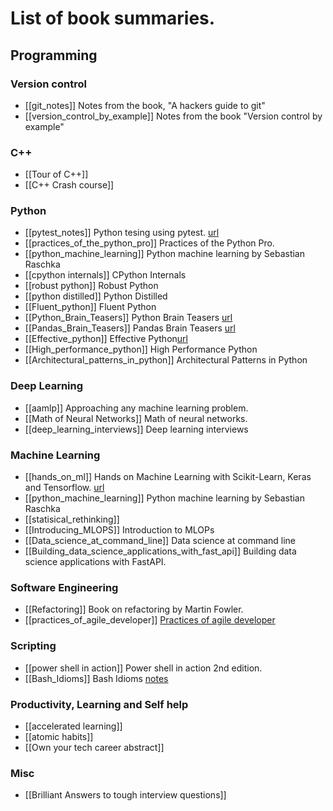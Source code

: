 # List of book summaries.

## Programming
### Version control
* [[git_notes]] Notes from the book, "A hackers guide to git"
* [[version_control_by_example]] Notes from the book "Version control by example"

### C++
* [[Tour of C++]]
* [[C++ Crash course]]

### Python
* [[pytest_notes]] Python tesing using pytest. [url](https://blog.abhilashbabuj.com/Notes/pytest.html)
* [[practices_of_the_python_pro]] Practices of the Python Pro.
* [[python_machine_learning]] Python machine learning by Sebastian Raschka
* [[cpython internals]] CPython Internals
* [[robust python]] Robust Python
* [[python distilled]] Python Distilled
* [[Fluent_python]] Fluent Python
* [[Python_Brain_Teasers]] Python Brain Teasers [url](https://blog.abhilashbabuj.com/Notes/python_puzzles.html)
* [[Pandas_Brain_Teasers]] Pandas Brain Teasers [url](https://blog.abhilashbabuj.com/Notes/pandas_puzzles.html)
* [[Effective_python]] Effective Python[url](https://blog.abhilashbabuj.com/Notes/effective_python.html)
* [[High_performance_python]] High Performance Python
* [[Architectural_patterns_in_python]] Architectural Patterns in Python

### Deep Learning
* [[aamlp]] Approaching any machine learning problem.
* [[Math of Neural Networks]] Math of neural networks.
* [[deep_learning_interviews]] Deep learning interviews

### Machine Learning
* [[hands_on_ml]] Hands on Machine Learning with Scikit-Learn, Keras and Tensorflow. [url](https://blog.abhilashbabuj.com/Notes/hands_on_ml.html)
* [[python_machine_learning]] Python machine learning by Sebastian Raschka
* [[statisical_rethinking]]
* [[Introducing_MLOPS]]  Introduction to MLOPs
* [[Data_science_at_command_line]] Data science at command line
* [[Building_data_science_applications_with_fast_api]]  Building data science applications with FastAPI.

### Software Engineering
*  [[Refactoring]] Book on refactoring by Martin Fowler.
*  [[practices_of_agile_developer]] [Practices of agile developer](https://blog.abhilashbabuj.com/Notes/practices_of_agile_developer.html)

### Scripting
* [[power shell in action]] Power shell in action 2nd edition.
* [[Bash_Idioms]] Bash Idioms [notes](https://blog.abhilashbabuj.com/Notes/bash_idioms.html)


### Productivity, Learning and Self help
* [[accelerated learning]]
* [[atomic habits]]
* [[Own your tech career abstract]]

### Misc
*  [[Brilliant Answers to tough interview questions]]
